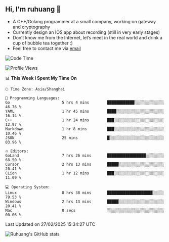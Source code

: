 ## Hi, I'm ruhuang 👋

- A C++/Golang programmer at a small company, working on gateway and cryptography
- Currently design an IOS app about recording (still in very early stages)
- Don’t know me from the Internet, let’s meet in the real world and drink a cup of bubble tea together :)
- Feel free to contact me via [email](mailto:ruhuang2001@gmail.com)
<!--START_SECTION:waka-->
![Code Time](http://img.shields.io/badge/Code%20Time-330%20hrs%2010%20mins-blue)

![Profile Views](http://img.shields.io/badge/Profile%20Views-0-blue)

📊 **This Week I Spent My Time On** 

```text
🕑︎ Time Zone: Asia/Shanghai

💬 Programming Languages: 
Go                       5 hrs 4 mins        ████████████░░░░░░░░░░░░░   46.76 % 
YAML                     1 hr 45 mins        ████░░░░░░░░░░░░░░░░░░░░░   16.14 % 
C++                      1 hr 24 mins        ███░░░░░░░░░░░░░░░░░░░░░░   12.97 % 
Markdown                 1 hr 8 mins         ███░░░░░░░░░░░░░░░░░░░░░░   10.46 % 
JSON                     25 mins             █░░░░░░░░░░░░░░░░░░░░░░░░   03.96 % 

🔥 Editors: 
GoLand                   7 hrs 26 mins       █████████████████░░░░░░░░   68.50 % 
Cursor                   2 hrs 13 mins       █████░░░░░░░░░░░░░░░░░░░░   20.41 % 
CLion                    1 hr 12 mins        ███░░░░░░░░░░░░░░░░░░░░░░   11.09 % 

💻 Operating System: 
Linux                    8 hrs 38 mins       ████████████████████░░░░░   79.53 % 
Windows                  2 hrs 13 mins       █████░░░░░░░░░░░░░░░░░░░░   20.41 % 
Mac                      0 secs              ░░░░░░░░░░░░░░░░░░░░░░░░░   00.06 % 
```


 Last Updated on 27/02/2025 15:34:27 UTC
<!--END_SECTION:waka-->

![Ruhuang's GitHub stats](https://github-readme-stats.vercel.app/api?username=ruhuang2001&count_private=true&hide_title=true&show_icons=true&theme=vue)

